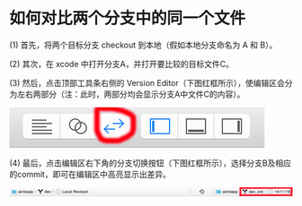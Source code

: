 # 如何对比两个分支中的同一个文件

(1) 首先，将两个目标分支 checkout 到本地（假如本地分支命名为 A 和 B）。

(2) 其次，在 xcode 中打开分支A，并打开要比较的目标文件C。

(3) 然后，点击顶部工具条右侧的 Version Editor（下图红框所示），使编辑区会分为左右两部分（注：此时，两部分均会显示分支A中文件C的内容）。

![select version edition](../images/version_editor.png)

(4) 最后，点击编辑区右下角的分支切换按钮（下图红框所示），选择分支B及相应的commit，即可在编辑区中高亮显示出差异。

![switch branch](../images/branch_switch.png)
